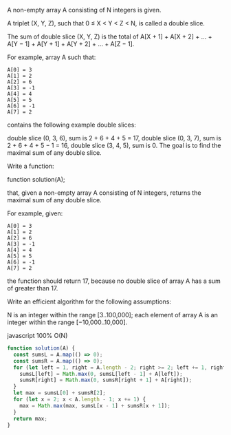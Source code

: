 A non-empty array A consisting of N integers is given.

A triplet (X, Y, Z), such that 0 ≤ X < Y < Z < N, is called a double slice.

The sum of double slice (X, Y, Z) is the total of A[X + 1] + A[X + 2] + ... + A[Y − 1] + A[Y + 1] + A[Y + 2] + ... + A[Z − 1].

For example, array A such that:

    A[0] = 3
    A[1] = 2
    A[2] = 6
    A[3] = -1
    A[4] = 4
    A[5] = 5
    A[6] = -1
    A[7] = 2
contains the following example double slices:

double slice (0, 3, 6), sum is 2 + 6 + 4 + 5 = 17,
double slice (0, 3, 7), sum is 2 + 6 + 4 + 5 − 1 = 16,
double slice (3, 4, 5), sum is 0.
The goal is to find the maximal sum of any double slice.

Write a function:

function solution(A);

that, given a non-empty array A consisting of N integers, returns the maximal sum of any double slice.

For example, given:

    A[0] = 3
    A[1] = 2
    A[2] = 6
    A[3] = -1
    A[4] = 4
    A[5] = 5
    A[6] = -1
    A[7] = 2
the function should return 17, because no double slice of array A has a sum of greater than 17.

Write an efficient algorithm for the following assumptions:

N is an integer within the range [3..100,000];
each element of array A is an integer within the range [−10,000..10,000].



javascript 100% O(N)
```javascript
function solution(A) {
  const sumsL = A.map(() => 0);
  const sumsR = A.map(() => 0);
  for (let left = 1, right = A.length - 2; right >= 2; left += 1, right -= 1) {
    sumsL[left] = Math.max(0, sumsL[left - 1] + A[left]);
    sumsR[right] = Math.max(0, sumsR[right + 1] + A[right]);
  }
  let max = sumsL[0] + sumsR[2];
  for (let x = 2; x < A.length - 1; x += 1) {
    max = Math.max(max, sumsL[x - 1] + sumsR[x + 1]);
  }
  return max;
}
```
